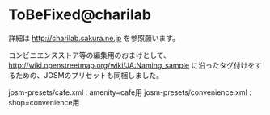 # ToBeFixed@charilab

詳細は http://charilab.sakura.ne.jp を参照願います。

コンビニエンスストア等の編集用のおまけとして、http://wiki.openstreetmap.org/wiki/JA:Naming_sample に沿ったタグ付けをするための、JOSMのプリセットも同梱しました。

josm-presets/cafe.xml : amenity=cafe用 
josm-presets/convenience.xml : shop=convenience用
